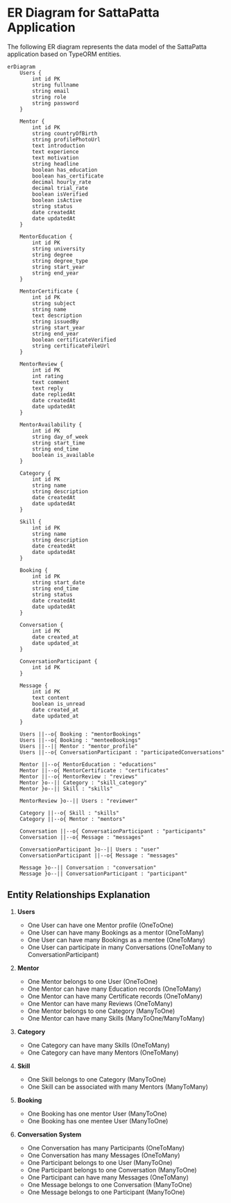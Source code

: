 # ER Diagram for SattaPatta Application

The following ER diagram represents the data model of the SattaPatta application based on TypeORM entities.

```mermaid
erDiagram
    Users {
        int id PK
        string fullname
        string email
        string role
        string password
    }
    
    Mentor {
        int id PK
        string countryOfBirth
        string profilePhotoUrl
        text introduction
        text experience
        text motivation
        string headline
        boolean has_education
        boolean has_certificate
        decimal hourly_rate
        decimal trial_rate
        boolean isVerified
        boolean isActive
        string status
        date createdAt
        date updatedAt
    }
    
    MentorEducation {
        int id PK
        string university
        string degree
        string degree_type
        string start_year
        string end_year
    }
    
    MentorCertificate {
        int id PK
        string subject
        string name
        text description
        string issuedBy
        string start_year
        string end_year
        boolean certificateVerified
        string certificateFileUrl
    }
    
    MentorReview {
        int id PK
        int rating
        text comment
        text reply
        date repliedAt
        date createdAt
        date updatedAt
    }
    
    MentorAvailability {
        int id PK
        string day_of_week
        string start_time
        string end_time
        boolean is_available
    }
    
    Category {
        int id PK
        string name
        string description
        date createdAt
        date updatedAt
    }
    
    Skill {
        int id PK
        string name
        string description
        date createdAt
        date updatedAt
    }
    
    Booking {
        int id PK
        string start_date
        string end_time
        string status
        date createdAt
        date updatedAt
    }
    
    Conversation {
        int id PK
        date created_at
        date updated_at
    }
    
    ConversationParticipant {
        int id PK
    }
    
    Message {
        int id PK
        text content
        boolean is_unread
        date created_at
        date updated_at
    }
    
    Users ||--o{ Booking : "mentorBookings"
    Users ||--o{ Booking : "menteeBookings"
    Users ||--|| Mentor : "mentor_profile"
    Users ||--o{ ConversationParticipant : "participatedConversations"
    
    Mentor ||--o{ MentorEducation : "educations"
    Mentor ||--o{ MentorCertificate : "certificates"
    Mentor ||--o{ MentorReview : "reviews"
    Mentor }o--|| Category : "skill_category"
    Mentor }o--|| Skill : "skills"
    
    MentorReview }o--|| Users : "reviewer"
    
    Category ||--o{ Skill : "skills"
    Category ||--o{ Mentor : "mentors"
    
    Conversation ||--o{ ConversationParticipant : "participants"
    Conversation ||--o{ Message : "messages"
    
    ConversationParticipant }o--|| Users : "user"
    ConversationParticipant ||--o{ Message : "messages"
    
    Message }o--|| Conversation : "conversation"
    Message }o--|| ConversationParticipant : "participant"
```

## Entity Relationships Explanation

1. **Users**
   - One User can have one Mentor profile (OneToOne)
   - One User can have many Bookings as a mentor (OneToMany)
   - One User can have many Bookings as a mentee (OneToMany)
   - One User can participate in many Conversations (OneToMany to ConversationParticipant)

2. **Mentor**
   - One Mentor belongs to one User (OneToOne)
   - One Mentor can have many Education records (OneToMany)
   - One Mentor can have many Certificate records (OneToMany)
   - One Mentor can have many Reviews (OneToMany)
   - One Mentor belongs to one Category (ManyToOne)
   - One Mentor can have many Skills (ManyToOne/ManyToMany)

3. **Category**
   - One Category can have many Skills (OneToMany)
   - One Category can have many Mentors (OneToMany)

4. **Skill**
   - One Skill belongs to one Category (ManyToOne)
   - One Skill can be associated with many Mentors (ManyToMany)

5. **Booking**
   - One Booking has one mentor User (ManyToOne)
   - One Booking has one mentee User (ManyToOne)

6. **Conversation System**
   - One Conversation has many Participants (OneToMany)
   - One Conversation has many Messages (OneToMany)
   - One Participant belongs to one User (ManyToOne)
   - One Participant belongs to one Conversation (ManyToOne)
   - One Participant can have many Messages (OneToMany)
   - One Message belongs to one Conversation (ManyToOne)
   - One Message belongs to one Participant (ManyToOne)
